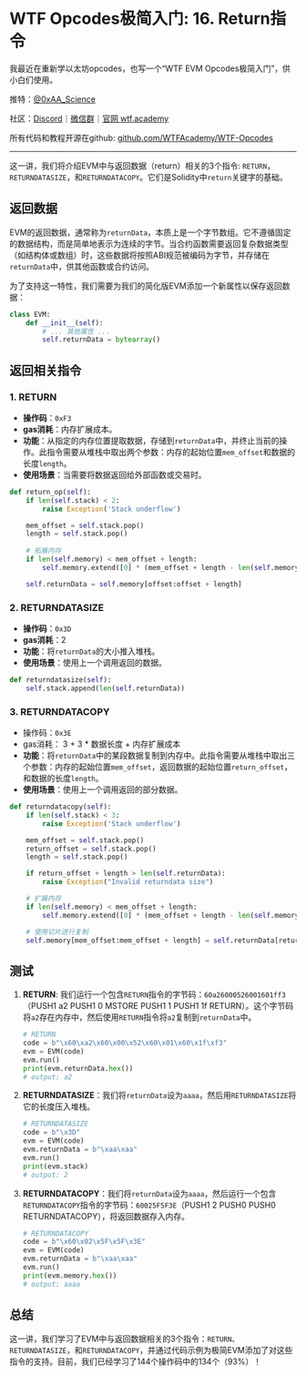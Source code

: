 # WTF Opcodes极简入门: 16. Return指令

我最近在重新学以太坊opcodes，也写一个“WTF EVM Opcodes极简入门”，供小白们使用。

推特：[@0xAA_Science](https://twitter.com/0xAA_Science)

社区：[Discord](https://discord.gg/5akcruXrsk)｜[微信群](https://docs.google.com/forms/d/e/1FAIpQLSe4KGT8Sh6sJ7hedQRuIYirOoZK_85miz3dw7vA1-YjodgJ-A/viewform?usp=sf_link)｜[官网 wtf.academy](https://wtf.academy)

所有代码和教程开源在github: [github.com/WTFAcademy/WTF-Opcodes](https://github.com/WTFAcademy/WTF-Opcodes)

-----

这一讲，我们将介绍EVM中与返回数据（return）相关的3个指令: `RETURN`，`RETURNDATASIZE`，和`RETURNDATACOPY`。它们是Solidity中`return`关键字的基础。

## 返回数据

EVM的返回数据，通常称为`returnData`，本质上是一个字节数组。它不遵循固定的数据结构，而是简单地表示为连续的字节。当合约函数需要返回复杂数据类型（如结构体或数组）时，这些数据将按照ABI规范被编码为字节，并存储在`returnData`中，供其他函数或合约访问。

为了支持这一特性，我们需要为我们的简化版EVM添加一个新属性以保存返回数据：

```python
class EVM:
    def __init__(self):
        # ... 其他属性 ...
        self.returnData = bytearray()
```

## 返回相关指令

### 1. RETURN

- **操作码**：`0xF3`
- **gas消耗**：内存扩展成本。
- **功能**：从指定的内存位置提取数据，存储到`returnData`中，并终止当前的操作。此指令需要从堆栈中取出两个参数：内存的起始位置`mem_offset`和数据的长度`length`。
- **使用场景**：当需要将数据返回给外部函数或交易时。

```python
def return_op(self):
    if len(self.stack) < 2:
        raise Exception('Stack underflow')

    mem_offset = self.stack.pop()
    length = self.stack.pop()
    
    # 拓展内存
    if len(self.memory) < mem_offset + length:
        self.memory.extend([0] * (mem_offset + length - len(self.memory)))

    self.returnData = self.memory[offset:offset + length]      
```

### 2. RETURNDATASIZE

- **操作码**：`0x3D`
- **gas消耗**：2
- **功能**：将`returnData`的大小推入堆栈。
- **使用场景**：使用上一个调用返回的数据。

```python
def returndatasize(self):
    self.stack.append(len(self.returnData))
```

### 3. RETURNDATACOPY

- 操作码：`0x3E`
- gas消耗： 3 + 3 * 数据长度 + 内存扩展成本
- **功能**：将`returnData`中的某段数据复制到内存中。此指令需要从堆栈中取出三个参数：内存的起始位置`mem_offset`，返回数据的起始位置`return_offset`，和数据的长度`length`。
- **使用场景**：使用上一个调用返回的部分数据。

```python
def returndatacopy(self):
    if len(self.stack) < 3:
        raise Exception('Stack underflow')

    mem_offset = self.stack.pop()
    return_offset = self.stack.pop()
    length = self.stack.pop()

    if return_offset + length > len(self.returnData):
        raise Exception("Invalid returndata size")

    # 扩展内存
    if len(self.memory) < mem_offset + length:
        self.memory.extend([0] * (mem_offset + length - len(self.memory)))

    # 使用切片进行复制
    self.memory[mem_offset:mem_offset + length] = self.returnData[return_offset:return_offset + length]
```

## 测试

1. **RETURN**: 我们运行一个包含`RETURN`指令的字节码：`60a26000526001601ff3`（PUSH1 a2 PUSH1 0 MSTORE PUSH1 1 PUSH1 1f RETURN）。这个字节码将`a2`存在内存中，然后使用`RETURN`指令将`a2`复制到`returnData`中。


    ```python
    # RETURN
    code = b"\x60\xa2\x60\x00\x52\x60\x01\x60\x1f\xf3"
    evm = EVM(code)
    evm.run()
    print(evm.returnData.hex())
    # output: a2
    ```

2. **RETURNDATASIZE**：我们将`returnData`设为`aaaa`，然后用`RETURNDATASIZE`将它的长度压入堆栈。

    ```python
    # RETURNDATASIZE
    code = b"\x3D"
    evm = EVM(code)
    evm.returnData = b"\xaa\xaa"
    evm.run()
    print(evm.stack)
    # output: 2
    ```

3. **RETURNDATACOPY**：我们将`returnData`设为`aaaa`，然后运行一个包含`RETURNDATACOPY`指令的字节码：`60025F5F3E`（PUSH1 2 PUSH0 PUSH0 RETURNDATACOPY），将返回数据存入内存。

    ```python
    # RETURNDATACOPY
    code = b"\x60\x02\x5F\x5F\x3E"
    evm = EVM(code)
    evm.returnData = b"\xaa\xaa"
    evm.run()
    print(evm.memory.hex())
    # output: aaaa
    ``````

## 总结

这一讲，我们学习了EVM中与返回数据相关的3个指令：`RETURN`、`RETURNDATASIZE`，和`RETURNDATACOPY`，并通过代码示例为极简EVM添加了对这些指令的支持。目前，我们已经学习了144个操作码中的134个（93%）！